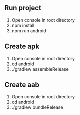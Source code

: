 ## Run project

1) Open console in root directory
2) npm install
3) npm run  android

## Create apk

1) Open console in root directory
2) cd android
3) ./gradlew assembleRelease

## Create aab

1) Open console in root directory
2) cd android
3) ./gradlew bundleRelease
